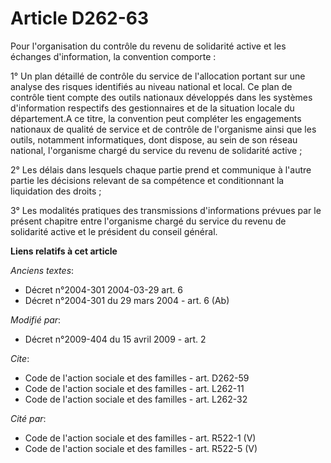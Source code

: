 # Article D262-63

Pour l'organisation du contrôle du revenu de solidarité active et les échanges d'information, la convention comporte : 

1° Un plan détaillé de contrôle du service de l'allocation portant sur une analyse des risques identifiés au niveau national
et local. Ce plan de contrôle tient compte des outils nationaux développés dans les systèmes d'information respectifs des
gestionnaires et de la situation locale du département.A ce titre, la convention peut compléter les engagements nationaux de
qualité de service et de contrôle de l'organisme ainsi que les outils, notamment informatiques, dont dispose, au sein de son
réseau national, l'organisme chargé du service du revenu de solidarité active ; 

2° Les délais dans lesquels chaque partie prend et communique à l'autre partie les décisions relevant de sa compétence et
conditionnant la liquidation des droits ; 

3° Les modalités pratiques des transmissions d'informations prévues par le présent chapitre entre l'organisme chargé du
service du revenu de solidarité active et le président du conseil général.

**Liens relatifs à cet article**

_Anciens textes_:

  - Décret n°2004-301 2004-03-29 art. 6
  - Décret n°2004-301 du 29 mars 2004 - art. 6 (Ab)

_Modifié par_:

  - Décret n°2009-404 du 15 avril 2009 - art. 2

_Cite_:

  - Code de l'action sociale et des familles - art. D262-59
  - Code de l'action sociale et des familles - art. L262-11
  - Code de l'action sociale et des familles - art. L262-32

_Cité par_:

  - Code de l'action sociale et des familles - art. R522-1 (V)
  - Code de l'action sociale et des familles - art. R522-5 (V)
